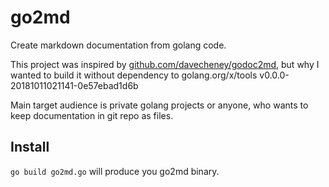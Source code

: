# go2md
Create markdown documentation from golang code.

This project was inspired by [github.com/davecheney/godoc2md](https://github.com/davecheney/godoc2md), but why I wanted to build it without dependency to golang.org/x/tools v0.0.0-20181011021141-0e57ebad1d6b

Main target audience is private golang projects or anyone, who wants to keep documentation in git repo as files.

## Install

`go build go2md.go` will produce you go2md binary.
